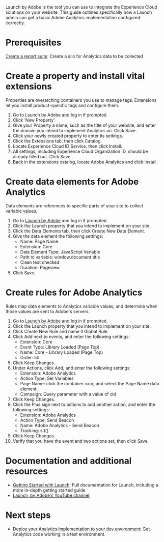 Launch by Adobe is the tool you can use to integrate the Experience Cloud solutions on your website. This guide outlines specifically how a Launch admin can get a basic Adobe Analytics implementation configured correctly.

# Prerequisites
[Create a report suite](create-report-suite.md): Create a silo for Analytics data to be collected

# Create a property and install vital extensions
Properties are overarching containers you use to manage tags. Extensions let you install product-specific tags and configure them.

1. Go to Launch by Adobe and log in if prompted.
2. Click 'New Property'.
3. Give your Property a name, such as the title of your website, and enter the domain you intend to implement Analytics on. Click Save.
4. Click your newly created property to enter its settings.
5. Click the Extensions tab, then click Catalog.
6. Locate Experience Cloud ID Service, then click Install.
7. All settings, including Experience Cloud Organization ID, should be already filled out. Click Save.
8. Back in the extensions catalog, locate Adobe Analytics and click Install.

# Create data elements for Adobe Analytics
Data elements are references to specific parts of your site to collect variable values.
1. Go to [Launch by Adobe](https://launch.adobe.com) and log in if prompted.
2. Click the Launch property that you intend to implement on your site.
3. Click the Data Elements tab, then click Create New Data Element.
4. Give the data element the following settings:
   - Name: Page Name
   - Extension: Core
   - Data Element Type: JavaScript Variable
   - Path to variable: window.document.title
   - Clean text checked
   - Duration: Pageview
5. Click Save.
 

# Create rules for Adobe Analytics
Rules map data elements to Analytics variable values, and determine when those values are sent to Adobe's servers.

1. Go to [Launch by Adobe](https://launch.adobe.com) and log in if prompted.
2. Click the Launch property that you intend to implement on your site.
3. Click Create New Rule and name it Global Rule.
4. Click Add next to events, and enter the following settings:
   - Extension: Core
   - Event Type: Library Loaded (Page Top)
   - Name: Core - Library Loaded (Page Top)
   - Order: 50
5. Click Keep Changes.
6. Under Actions, click Add, and enter the following settings:
   - Extension: Adobe Analytics
   - Action Type: Set Variables
   - Page Name: click the container icon, and select the Page Name data element.
   - Campaign: Query parameter with a value of cid
7. Click Keep Changes.
8. Click the Plus sign next to actions to add another action, and enter the following settings:
   - Extension: Adobe Analytics
   - Action Type: Send Beacon
   - Name: Adobe Analytics - Send Beacon
   - Tracking: s.t()
9. Click Keep Changes.
10. Verify that you have the event and two actions set, then click Save.

# Documentation and additional resources
- [Getting Started with Launch](https://docs.adobelaunch.com/getting-started): Full documentation for Launch, including a more in-depth getting started guide
- [Launch, by Adobe's YouTube channel](https://www.youtube.com/channel/UCa84ntcvYhPArOBsZIRE2Jw/videos?view=0&shelf_id=0&sort=dd) 

# Next steps
- [Deploy your Analytics implementation to your dev environment](deploy-dev.md): Get Analytics code working in a test environment.
